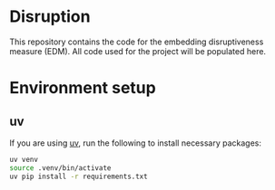 # Disruption

This repository contains the code for the embedding disruptiveness measure (EDM). All code used for the project will be populated here.  

# Environment setup

## uv

If you are using [uv](https://github.com/astral-sh/uv), run the following to install necessary packages:

```sh
uv venv
source .venv/bin/activate
uv pip install -r requirements.txt
```

